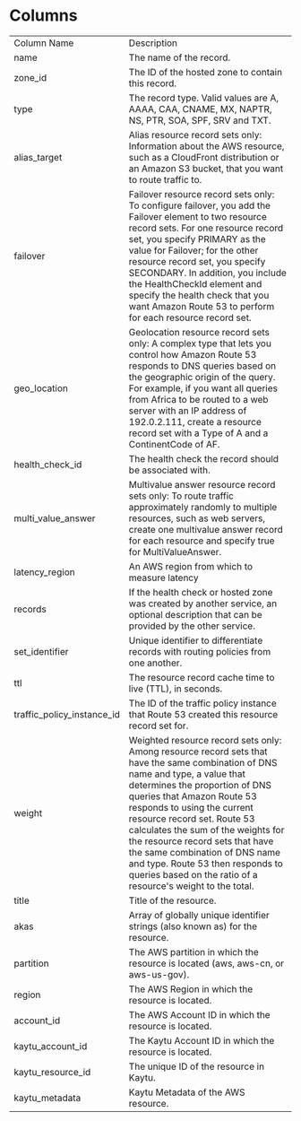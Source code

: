 # Columns  

<table>
	<tr><td>Column Name</td><td>Description</td></tr>
	<tr><td>name</td><td>The name of the record.</td></tr>
	<tr><td>zone_id</td><td>The ID of the hosted zone to contain this record.</td></tr>
	<tr><td>type</td><td>The record type. Valid values are A, AAAA, CAA, CNAME, MX, NAPTR, NS, PTR, SOA, SPF, SRV and TXT.</td></tr>
	<tr><td>alias_target</td><td>Alias resource record sets only: Information about the AWS resource, such as a CloudFront distribution or an Amazon S3 bucket, that you want to route traffic to.</td></tr>
	<tr><td>failover</td><td>Failover resource record sets only: To configure failover, you add the Failover element to two resource record sets. For one resource record set, you specify PRIMARY as the value for Failover; for the other resource record set, you specify SECONDARY. In addition, you include the HealthCheckId element and specify the health check that you want Amazon Route 53 to perform for each resource record set.</td></tr>
	<tr><td>geo_location</td><td>Geolocation resource record sets only: A complex type that lets you control how Amazon Route 53 responds to DNS queries based on the geographic origin of the query. For example, if you want all queries from Africa to be routed to a web server with an IP address of 192.0.2.111, create a resource record set with a Type of A and a ContinentCode of AF.</td></tr>
	<tr><td>health_check_id</td><td>The health check the record should be associated with.</td></tr>
	<tr><td>multi_value_answer</td><td>Multivalue answer resource record sets only: To route traffic approximately randomly to multiple resources, such as web servers, create one multivalue answer record for each resource and specify true for MultiValueAnswer.</td></tr>
	<tr><td>latency_region</td><td>An AWS region from which to measure latency</td></tr>
	<tr><td>records</td><td>If the health check or hosted zone was created by another service, an optional description that can be provided by the other service.</td></tr>
	<tr><td>set_identifier</td><td>Unique identifier to differentiate records with routing policies from one another.</td></tr>
	<tr><td>ttl</td><td>The resource record cache time to live (TTL), in seconds.</td></tr>
	<tr><td>traffic_policy_instance_id</td><td>The ID of the traffic policy instance that Route 53 created this resource record set for.</td></tr>
	<tr><td>weight</td><td>Weighted resource record sets only: Among resource record sets that have the same combination of DNS name and type, a value that determines the proportion of DNS queries that Amazon Route 53 responds to using the current resource record set. Route 53 calculates the sum of the weights for the resource record sets that have the same combination of DNS name and type. Route 53 then responds to queries based on the ratio of a resource's weight to the total.</td></tr>
	<tr><td>title</td><td>Title of the resource.</td></tr>
	<tr><td>akas</td><td>Array of globally unique identifier strings (also known as) for the resource.</td></tr>
	<tr><td>partition</td><td>The AWS partition in which the resource is located (aws, aws-cn, or aws-us-gov).</td></tr>
	<tr><td>region</td><td>The AWS Region in which the resource is located.</td></tr>
	<tr><td>account_id</td><td>The AWS Account ID in which the resource is located.</td></tr>
	<tr><td>kaytu_account_id</td><td>The Kaytu Account ID in which the resource is located.</td></tr>
	<tr><td>kaytu_resource_id</td><td>The unique ID of the resource in Kaytu.</td></tr>
	<tr><td>kaytu_metadata</td><td>Kaytu Metadata of the AWS resource.</td></tr>
</table>